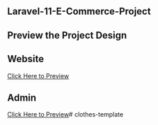 ## Laravel-11-E-Commerce-Project

## Preview the Project Design

## Website
[Click Here to Preview](https://surfsidemedia.github.io/Laravel-11-E-Commerce-Project/Website/)

## Admin
[Click Here to Preview](https://surfsidemedia.github.io/Laravel-11-E-Commerce-Project/Admin/)#   c l o t h e s - t e m p l a t e 
 
 
